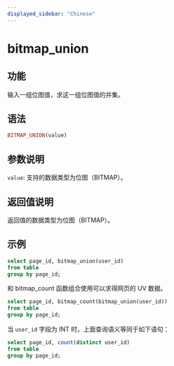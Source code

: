 ```yaml
---
displayed_sidebar: "Chinese"
---
```


# bitmap_union

## 功能

输入一组位图值，求这一组位图值的并集。

## 语法

```Haskell
BITMAP_UNION(value)
```

## 参数说明

`value`: 支持的数据类型为位图（BITMAP）。

## 返回值说明

返回值的数据类型为位图（BITMAP）。

## 示例

```sql
select page_id, bitmap_union(user_id)
from table
group by page_id;
```

和 bitmap_count 函数组合使用可以求得网页的 UV 数据。

```sql
select page_id, bitmap_count(bitmap_union(user_id))
from table
group by page_id;
```

当 `user_id` 字段为 INT 时，上面查询语义等同于如下语句：

```sql
select page_id, count(distinct user_id)
from table
group by page_id;
```